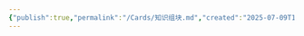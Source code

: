 ```yaml
---
{"publish":true,"permalink":"/Cards/知识组块.md","created":"2025-07-09T18:37:19.160+08:00","modified":"2025-07-12T11:17:38.883+08:00","published":"2025-07-12T11:17:38.883+08:00","cssclasses":""}
---
```


